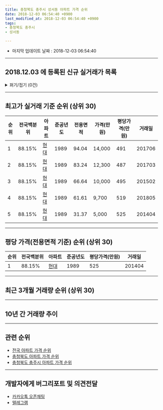 ```yaml
---
title: 충청북도 충주시 성서동 아파트 가격 순위
date: 2018-12-03 06:54:40 +0900
last_modified_at: 2018-12-03 06:54:40 +0900
tags:
- 충청북도 충주시
- 성서동

---
```


* 마지막 업데이트 날짜 : 2018-12-03 06:54:40

---

## 2018.12.03 에 등록된 신규 실거래가 목록

<details>
<summary>펴기/접기 (0건)</summary>
<div markdown="1">

|아파트|전국백분위|준공년도|전용면적|가격(만원)|평당가격(만원)|거래일|
|---|---|---|---|---|---|---|
|없음|||||||


</div>
</details>

---

## 최고가 실거래 기준 순위 (상위 30)


|순위|전국백분위|아파트|준공년도|전용면적|가격(만원)|평당가격(만원)|거래일|
|---|---|---|---|---|---|---|---|
|1|88.15%|[현대](https://search.naver.com/search.naver?query=%EC%B6%A9%EC%B2%AD%EB%B6%81%EB%8F%84+%EC%B6%A9%EC%A3%BC%EC%8B%9C+%EC%84%B1%EC%84%9C%EB%8F%99+%ED%98%84%EB%8C%80)|1989|94.04|14,000|491|201706|
|2|88.15%|[현대](https://search.naver.com/search.naver?query=%EC%B6%A9%EC%B2%AD%EB%B6%81%EB%8F%84+%EC%B6%A9%EC%A3%BC%EC%8B%9C+%EC%84%B1%EC%84%9C%EB%8F%99+%ED%98%84%EB%8C%80)|1989|83.24|12,300|487|201703|
|3|88.15%|[현대](https://search.naver.com/search.naver?query=%EC%B6%A9%EC%B2%AD%EB%B6%81%EB%8F%84+%EC%B6%A9%EC%A3%BC%EC%8B%9C+%EC%84%B1%EC%84%9C%EB%8F%99+%ED%98%84%EB%8C%80)|1989|66.64|10,000|495|201502|
|4|88.15%|[현대](https://search.naver.com/search.naver?query=%EC%B6%A9%EC%B2%AD%EB%B6%81%EB%8F%84+%EC%B6%A9%EC%A3%BC%EC%8B%9C+%EC%84%B1%EC%84%9C%EB%8F%99+%ED%98%84%EB%8C%80)|1989|61.61|9,700|519|201805|
|5|88.15%|[현대](https://search.naver.com/search.naver?query=%EC%B6%A9%EC%B2%AD%EB%B6%81%EB%8F%84+%EC%B6%A9%EC%A3%BC%EC%8B%9C+%EC%84%B1%EC%84%9C%EB%8F%99+%ED%98%84%EB%8C%80)|1989|31.37|5,000|525|201404|


---

## 평당 가격(전용면적 기준) 순위 (상위 30)


|순위|전국백분위|아파트|준공년도|평당가격(만원)|거래일|
|---|---|---|---|---|---|
|1|88.15%|[현대](https://search.naver.com/search.naver?query=%EC%B6%A9%EC%B2%AD%EB%B6%81%EB%8F%84+%EC%B6%A9%EC%A3%BC%EC%8B%9C+%EC%84%B1%EC%84%9C%EB%8F%99+%ED%98%84%EB%8C%80)|1989|525|201404|


---

## 최근 3개월 거래량 순위 (상위 30)


<div style="width:100%;">
    <canvas id="deal_count_ranking" height="250"></canvas>
</div>


<script>
new Chart(document.getElementById("deal_count_ranking"), {
    type: 'horizontalBar',
    data: {
        labels: ['현대'],
        datasets: [{
            label: '실거래 수',
            data: [2],
            borderColor: "rgba(255, 0, 128, 1)",
            backgroundColor: "rgba(255, 0, 128, 0.5)",
            fill: false,
        }]
    },
    options: {
        responsive: true,
        title: {
            display: true,
            text: '최근 3개월 거래량 순위'
        },
        tooltips: {
            mode: 'index',
            intersect: false,
            callbacks: {
                title: function(tooltipItems, data) {
                    return "실거래 수:";
                },
                label: function(tooltipItem, data) {
                    return data.labels[tooltipItem.index] + ": " + tooltipItem.xLabel;
                }
            }
        },
        hover: {
            mode: 'nearest',
            intersect: true
        },
        scales: {
            xAxes: [{
                display: true,
                scaleLabel: {
                    display: true,
                    labelString: '실거래 수'
                },
                ticks: {
                    suggestedMin: 0,
                }
            }],
            yAxes: [{
                display: true,
                ticks: {
                    autoSkip: false,
                    callback: function(value, index, values) {
                        if (value.length > 15)
                            return value.substr(0, 13) + "...";
                        else
                            return value;
                    }
                },
                scaleLabel: {
                    display: false,
                }
            }]
        }
    }
});

</script>


---

## 10년 간 거래량 추이


<div style="width:100%;">
    <canvas id="deal_progress" height="250"></canvas>
</div>

<script>
new Chart(document.getElementById("deal_progress"), {
    type: 'line',
    data: {
        labels: ['200812','200901','200902','200903','200904','200905','200906','200907','200908','200909','200910','200911','200912','201001','201002','201003','201004','201005','201006','201007','201008','201009','201010','201011','201012','201101','201102','201103','201104','201105','201106','201107','201108','201109','201110','201111','201112','201201','201202','201203','201204','201205','201206','201207','201208','201209','201210','201211','201212','201301','201302','201303','201304','201305','201306','201307','201308','201309','201310','201311','201312','201401','201402','201403','201404','201405','201406','201407','201408','201409','201410','201411','201412','201501','201502','201503','201504','201505','201506','201507','201508','201509','201510','201511','201512','201601','201602','201603','201604','201605','201606','201607','201608','201609','201610','201611','201612','201701','201702','201703','201704','201705','201706','201707','201708','201709','201710','201711','201712','201801','201802','201803','201804','201805','201806','201807','201808','201809','201810','201811','201812'],
        datasets: [{
            label: '실거래 수',
            pointRadius: 1,
            data: [1, 0, 1, 0, 1, 1, 3, 3, 2, 2, 2, 3, 2, 1, 1, 2, 2, 3, 1, 1, 4, 4, 3, 3, 2, 3, 1, 3, 5, 0, 4, 1, 3, 1, 1, 1, 1, 1, 0, 2, 2, 3, 2, 0, 2, 0, 1, 3, 1, 0, 2, 3, 0, 4, 5, 4, 1, 2, 0, 0, 0, 1, 3, 1, 5, 0, 2, 2, 2, 3, 0, 1, 1, 2, 3, 1, 1, 1, 2, 1, 0, 2, 0, 1, 1, 0, 1, 1, 1, 3, 0, 1, 0, 0, 2, 1, 0, 1, 2, 1, 2, 0, 4, 2, 2, 1, 0, 0, 0, 2, 0, 0, 0, 1, 0, 0, 0, 0, 1, 1, 0],
            borderColor: "rgba(255, 201, 14, 1)",
            backgroundColor: "rgba(255, 201, 14, 0.5)",
            fill: true,
        }]
    },
    options: {
        responsive: true,
        title: {
            display: true,
            text: '10년간 거래량 추이'
        },
        tooltips: {
            mode: 'index',
            intersect: false,
        },
        hover: {
            mode: 'nearest',
            intersect: true
        },
        scales: {
            xAxes: [{
                display: true,
                scaleLabel: {
                    display: true,
                    labelString: '년/월'
                }
            }],
            yAxes: [{
                display: true,
                ticks: {
                    suggestedMin: 0,
                },
                scaleLabel: {
                    display: true,
                    labelString: '실거래 수'
                }
            }]
        }
    }
});

</script>


---

## 관련 순위

- [전국 아파트 가격 순위](https://inasie.github.io/apt-ranking/전국)
- [충청북도 아파트 가격 순위](https://inasie.github.io/apt-ranking/충청북도)
- [충청북도 충주시 아파트 가격 순위](https://inasie.github.io/apt-ranking/충청북도-충주시)


---

## 개발자에게 버그리포트 및 의견전달

- [카카오톡 오픈채팅](https://open.kakao.com/o/gLJUAP4)
- [텔레그램](https://t.me/inasie)

